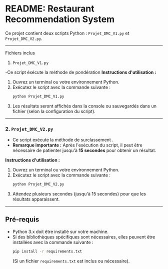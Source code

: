 
# README: Restaurant Recommendation System

Ce projet contient deux scripts Python : `Projet_DMC_V1.py` et `Projet_DMC_V2.py`. 

---

Fichiers inclus

1. `Projet_DMC_V1.py`

-Ce script éxécute la méthode de pondération
**Instructions d'utilisation :**
1. Ouvrez un terminal ou votre environnement Python.
2. Exécutez le script avec la commande suivante :
   ```bash
   python Projet_DMC_V1.py
   ```
3. Les résultats seront affichés dans la console ou sauvegardés dans un fichier (selon la configuration du script).

---

### 2. `Projet_DMC_V2.py`

- Ce script exécute la méthode de surclassement .
- **Remarque importante :** Après l'exécution du script, il peut être nécessaire de patienter jusqu'à **15 secondes** pour obtenir un résultat.

**Instructions d'utilisation :**
1. Ouvrez un terminal ou votre environnement Python.
2. Exécutez le script avec la commande suivante :
   ```bash
   python Projet_DMC_V2.py
   ```
3. Attendez plusieurs secondes (jusqu'à 15 secondes) pour que les résultats apparaissent.

---

## Pré-requis
- Python 3.x doit être installé sur votre machine.
- Si des bibliothèques spécifiques sont nécessaires, elles peuvent être installées avec la commande suivante :
   ```bash
   pip install -r requirements.txt
   ```
   (Si un fichier `requirements.txt` est inclus ou nécessaire).
